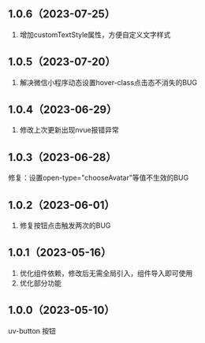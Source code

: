 ## 1.0.6（2023-07-25）
1. 增加customTextStyle属性，方便自定义文字样式
## 1.0.5（2023-07-20）
1. 解决微信小程序动态设置hover-class点击态不消失的BUG
## 1.0.4（2023-06-29）
1. 修改上次更新出现nvue报错异常
## 1.0.3（2023-06-28）
 修复：设置open-type="chooseAvatar"等值不生效的BUG
## 1.0.2（2023-06-01）
1. 修复按钮点击触发两次的BUG
## 1.0.1（2023-05-16）
1. 优化组件依赖，修改后无需全局引入，组件导入即可使用
2. 优化部分功能
## 1.0.0（2023-05-10）
uv-button 按钮
